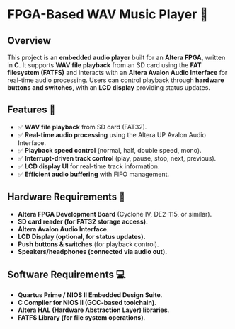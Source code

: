 # **FPGA-Based WAV Music Player 🎵**

## **Overview**
This project is an **embedded audio player** built for an **Altera FPGA**, written in **C**. It supports **WAV file playback** from an SD card using the **FAT filesystem (FATFS)** and interacts with an **Altera Avalon Audio Interface** for real-time audio processing. Users can control playback through **hardware buttons and switches**, with an **LCD display** providing status updates.

## **Features** 🚀
- ✅ **WAV file playback** from SD card (FAT32).
- ✅ **Real-time audio processing** using the Altera UP Avalon Audio Interface.
- ✅ **Playback speed control** (normal, half, double speed, mono).
- ✅ **Interrupt-driven track control** (play, pause, stop, next, previous).
- ✅ **LCD display UI** for real-time track information.
- ✅ **Efficient audio buffering** with FIFO management.

## **Hardware Requirements** 🔧
- **Altera FPGA Development Board** (Cyclone IV, DE2-115, or similar).
- **SD card reader (for FAT32 storage access).**
- **Altera Avalon Audio Interface**.
- **LCD Display (optional, for status updates).**
- **Push buttons & switches** (for playback control).
- **Speakers/headphones (connected via audio out).**

## **Software Requirements** 💻
- **Quartus Prime / NIOS II Embedded Design Suite**.
- **C Compiler for NIOS II (GCC-based toolchain)**.
- **Altera HAL (Hardware Abstraction Layer) libraries**.
- **FATFS Library (for file system operations)**.
